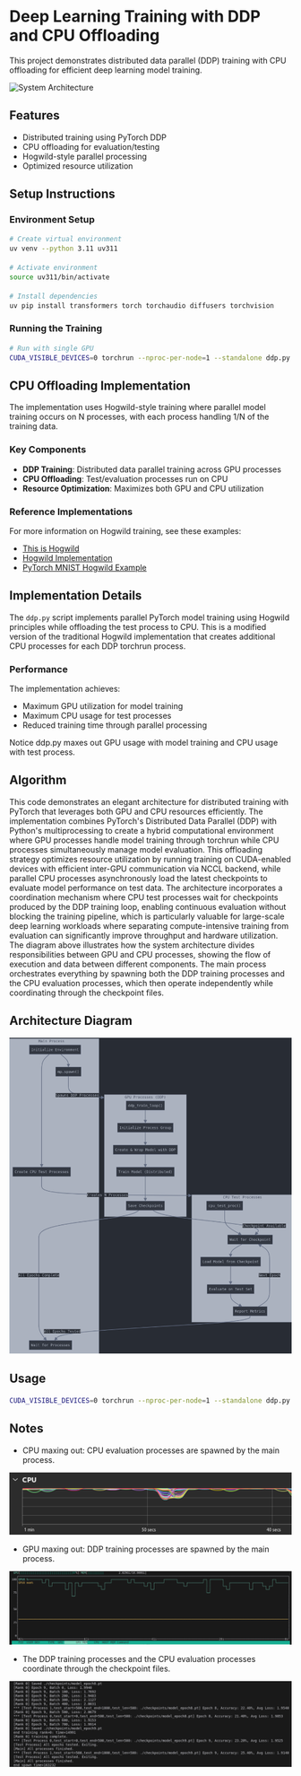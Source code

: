 # Deep Learning Training with DDP and CPU Offloading

This project demonstrates distributed data parallel (DDP) training with CPU offloading for efficient deep learning model training.

![System Architecture](./images/system_architecture.png)

## Features
- Distributed training using PyTorch DDP
- CPU offloading for evaluation/testing
- Hogwild-style parallel processing
- Optimized resource utilization

## Setup Instructions

### Environment Setup
```bash
# Create virtual environment
uv venv --python 3.11 uv311

# Activate environment
source uv311/bin/activate

# Install dependencies
uv pip install transformers torch torchaudio diffusers torchvision
```

### Running the Training
```bash
# Run with single GPU
CUDA_VISIBLE_DEVICES=0 torchrun --nproc-per-node=1 --standalone ddp.py
```



## CPU Offloading Implementation

The implementation uses Hogwild-style training where parallel model training occurs on N processes, with each process handling 1/N of the training data.

### Key Components
- **DDP Training**: Distributed data parallel training across GPU processes
- **CPU Offloading**: Test/evaluation processes run on CPU
- **Resource Optimization**: Maximizes both GPU and CPU utilization


### Reference Implementations
For more information on Hogwild training, see these examples:
- [This is Hogwild](https://towardsdatascience.com/this-is-hogwild-7cc80cd9b944)
- [Hogwild Implementation](https://github.com/wenig/hogwild/blob/master/index.py)
- [PyTorch MNIST Hogwild Example](https://github.com/pytorch/examples/blob/main/mnist_hogwild/main.py)

## Implementation Details

The `ddp.py` script implements parallel PyTorch model training using Hogwild principles while offloading the test process to CPU. This is a modified version of the traditional Hogwild implementation that creates additional CPU processes for each DDP torchrun process.

### Performance
The implementation achieves:
- Maximum GPU utilization for model training
- Maximum CPU usage for test processes
- Reduced training time through parallel processing

Notice ddp.py maxes out GPU usage with model training and CPU usage with test process.

## Algorithm

This code demonstrates an elegant architecture for distributed training with PyTorch that leverages both GPU and CPU resources efficiently. The implementation combines PyTorch's Distributed Data Parallel (DDP) with Python's multiprocessing to create a hybrid computational environment where GPU processes handle model training through torchrun while CPU processes simultaneously manage model evaluation. This offloading strategy optimizes resource utilization by running training on CUDA-enabled devices with efficient inter-GPU communication via NCCL backend, while parallel CPU processes asynchronously load the latest checkpoints to evaluate model performance on test data. The architecture incorporates a coordination mechanism where CPU test processes wait for checkpoints produced by the DDP training loop, enabling continuous evaluation without blocking the training pipeline, which is particularly valuable for large-scale deep learning workloads where separating compute-intensive training from evaluation can significantly improve throughput and hardware utilization.
The diagram above illustrates how the system architecture divides responsibilities between GPU and CPU processes, showing the flow of execution and data between different components. The main process orchestrates everything by spawning both the DDP training processes and the CPU evaluation processes, which then operate independently while coordinating through the checkpoint files.

## Architecture Diagram

![System Architecture](./images/ddp_mp_diagram.png)

## Usage

```bash
CUDA_VISIBLE_DEVICES=0 torchrun --nproc-per-node=1 --standalone ddp.py
```

## Notes

- CPU maxing out: CPU evaluation processes are spawned by the main process.

![Resource Usage](./images/cpu.png)

- GPU maxing out: DDP training processes are spawned by the main process.

![Resource Usage](./images/GPU.png)

- The DDP training processes and the CPU evaluation processes coordinate through the checkpoint files.

![Training Progress](./images/log.png)
